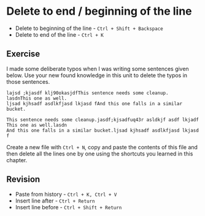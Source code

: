 Delete to end / beginning of the line
======================================

* Delete to beginning of the line - `Ctrl + Shift + Backspace`
* Delete to end of the line - `Ctrl + K`


Exercise
---------

I made some deliberate typos when I was writing some sentences given below.
Use your new found knowledge in this unit to delete the typos in those 
sentences.

```
lajsd ;kjasdf klj90okasjdfThis sentence needs some cleanup.
lasdnThis one as well.
ljsad kjhsadf asdlkfjasd lkjasd fAnd this one falls in a similar bucket.
```

```   
This sentence needs some cleanup.jasdf;kjsadfuq43r asldkjf asdf lkjadf
This one as well.lasdn
And this one falls in a similar bucket.ljsad kjhsadf asdlkfjasd lkjasd f
```

Create a new file with `Ctrl + N`, copy and paste the contents of this file and
then delete all the lines one by one using the shortcuts you learned in this 
chapter.

Revision
---------

* Paste from history - `Ctrl + K, Ctrl + V`
* Insert line after - `Ctrl + Return`
* Insert line before - `Ctrl + Shift + Return`